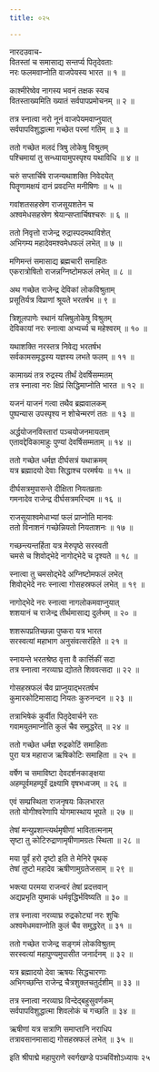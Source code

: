 ```yaml
---
title: ०२५

---
```

नारदउवाच-  
वितस्तां च समासाद्य सन्तर्प्य पितृदेवताः  
नरः फलमवाप्नोति वाजपेयस्य भारत ॥ १ ॥


काश्मीरेष्वेव नागस्य भवनं तक्षक स्यच  
वितस्ताख्यमिति ख्यातं सर्वपापप्रमोचनम् ॥ २ ॥


तत्र स्नात्वा नरो नूनं वाजपेयमवाप्नुयात्  
सर्वपापविशुद्धात्मा गच्छेत परमां गतिम् ॥ ३ ॥


ततो गच्छेत मलदं त्रिषु लोकेषु विश्रुतम्  
पश्चिमायां तु सन्ध्यायामुपस्पृश्य यथाविधि ॥ ४ ॥


चरुं सप्तार्चिषे राजन्यथाशक्ति निवेदयेत्  
पितॄणामक्षयं दानं प्रवदन्ति मनीषिणः ॥ ५ ॥


गवांशतसहस्रेण राजसूयशतेन च  
अश्वमेधसहस्रेण श्रेयान्सप्तार्चिषश्चरुः ॥ ६ ॥


ततो निवृत्तो राजेन्द्र रुद्रास्पदमथाविशेत्  
अभिगम्य महादेवमश्वमेधफलं लभेत् ॥ ७ ॥


मणिमन्तं समासाद्य ब्रह्मचारी समाहितः  
एकरात्रोषितो राजन्नग्निष्टोमफलं लभेत् ॥ ८ ॥


अथ गच्छेत राजेन्द्र देविकां लोकविश्रुताम्  
प्रसूतिर्यत्र विप्राणां श्रूयते भरतर्षभ ॥ ९ ॥


त्रिशूलपाणेः स्थानं यत्त्रिषुलोकेषु विश्रुतम्  
देविकायां नरः स्नात्वा अभ्यर्च्य च महेश्वरम् ॥ १० ॥


यथाशक्ति नरस्तत्र निवेद्य भरतर्षभ  
सर्वकामसमृद्धस्य यज्ञस्य लभते फलम् ॥ ११ ॥


कामाख्यं तत्र रुद्रस्य तीर्थं देवर्षिसम्मतम्  
तत्र स्नात्वा नरः क्षिप्रं सिद्धिमाप्नोति भारत ॥ १२ ॥


यजनं याजनं गत्वा तथैव ब्रह्मवालकम्  
पुष्पन्यास उपस्पृश्य न शोचेन्मरणं ततः ॥ १३ ॥


अर्द्धयोजनविस्तारां पञ्चयोजनमायताम्  
एतावद्देविकामाहुः पुण्यां देवर्षिसम्मताम् ॥ १४ ॥


ततो गच्छेत धर्मज्ञ दीर्घसत्रं यथाक्रमम्  
यत्र ब्रह्मादयो देवाः सिद्धाश्च परमर्षयः ॥ १५ ॥


दीर्घसत्रमुपासन्ते दीक्षिता नियतव्रताः  
गमनादेव राजेन्द्र दीर्घसत्रमरिन्दम ॥ १६ ॥


राजसूयाश्वमेधाभ्यां फलं प्राप्नोति मानवः  
ततो विनाशनं गच्छेन्नियतो नियताशनः ॥ १७ ॥


गच्छन्त्यन्तर्हिता यत्र मेरुपृष्ठे सरस्वती  
चमसे च शिवोद्भेदे नागोद्भेदे च दृश्यते ॥ १८ ॥


स्नात्वा तु चमसोद्भेदे अग्निष्टोमफलं लभेत्  
शिवोद्भेदे नरः स्नात्वा गोसहस्रफलं लभेत् ॥ १९ ॥


नागोद्भेदे नरः स्नात्वा नागलोकमवाप्नुयात्  
शशयानं च राजेन्द्र तीर्थमासाद्य दुर्लभम् ॥ २० ॥


शशरूपप्रतिच्छन्ना पुष्करा यत्र भारत  
सरस्वत्यां महाभाग अनुसंवत्सरंहिते ॥ २१ ॥


स्नायन्ते भरतश्रेष्ठ वृत्ता वै कार्त्तिकीं सदा  
तत्र स्नात्वा नरव्याघ्र द्योतते शिववत्सदा ॥ २२ ॥


गोसहस्रफलं चैव प्राप्नुयाद्भरतर्षभ  
कुमारकोटिमासाद्य नियतः कुरुनन्दन ॥ २३ ॥


तत्राभिषेकं कुर्वीत पितृदेवार्चने रतः  
गवामयुतमाप्नोति कुलं चैव समुद्धरेत् ॥ २४ ॥


ततो गच्छेत धर्मज्ञ रुद्रकोटिं समाहिताः  
पुरा यत्र महाराज ऋषिकोटिः समाहिता ॥ २५ ॥


वर्षेण च समाविष्टा देवदर्शनकाङ्क्षया  
अहम्पूर्वमहम्पूर्वं द्रक्ष्यामि वृषभध्वजम् ॥ २६ ॥


एवं सम्प्रस्थिता राजनृषयः किलभारत  
ततो योगीश्वरेणापि योगमास्थाय भूपते ॥ २७ ॥


तेषां मन्युप्रशान्त्यर्थमृषीणां भावितात्मनाम्  
सृष्टा तु कोटिरुद्राणामृषीणामग्रतः स्थिता ॥ २८ ॥


मया पूर्वं हरो दृष्टो इति ते मेनिरे पृथक्  
तेषां तुष्टो महादेव ऋषीणामुग्रतेजसाम् ॥ २९ ॥


भक्त्या परमया राजन्वरं तेषां प्रदत्तवान्  
अद्यप्रभृति युष्माकं धर्मवृद्धिर्भविष्यति ॥ ३० ॥


तत्र स्नात्वा नरव्याघ्र रुद्रकोट्यां नरः शुचिः  
अश्वमेधमवाप्नोति कुलं चैव समुद्धरेत् ॥ ३१ ॥


ततो गच्छेत राजेन्द्र सङ्गमं लोकविश्रुतम्  
सरस्वत्यां महापुण्यमुपासीत जनार्दनम् ॥ ३२ ॥


यत्र ब्रह्मादयो देवा ऋषयः सिद्धचारणाः  
अभिगच्छन्ति राजेन्द्र चैत्रशुक्लचतुर्दशीम् ॥ ३३ ॥


तत्र स्नात्वा नरव्याघ्र विन्देद्बहुसुवर्णकम्  
सर्वपापविशुद्धात्मा शिवलोकं च गच्छति ॥ ३४ ॥


ऋषीणां यत्र सत्राणि समाप्तानि नराधिप  
तत्रावसानमासाद्य गोसहस्रफलं लभेत् ॥ ३५ ॥


इति श्रीपाद्मे महापुराणे स्वर्गखण्डे पञ्चविंशोऽध्यायः २५